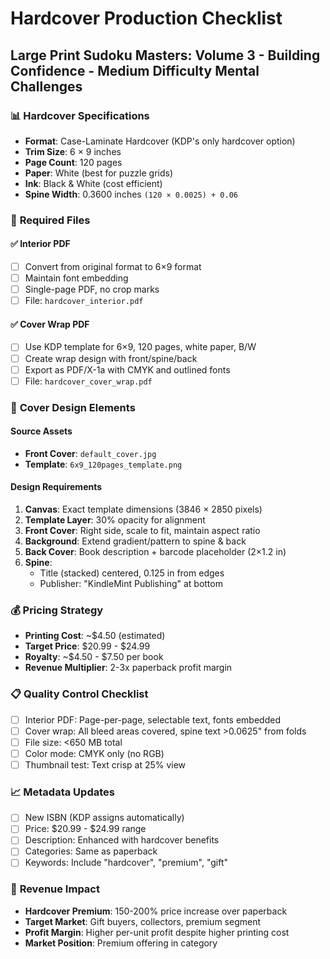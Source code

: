 # Hardcover Production Checklist
## Large Print Sudoku Masters: Volume 3 - Building Confidence - Medium Difficulty Mental Challenges

### 📊 **Hardcover Specifications**
- **Format**: Case-Laminate Hardcover (KDP's only hardcover option)
- **Trim Size**: 6 × 9 inches
- **Page Count**: 120 pages
- **Paper**: White (best for puzzle grids)
- **Ink**: Black & White (cost efficient)
- **Spine Width**: 0.3600 inches `(120 × 0.0025) + 0.06`

### 📁 **Required Files**

#### ✅ **Interior PDF**
- [ ] Convert from original format to 6×9 format
- [ ] Maintain font embedding
- [ ] Single-page PDF, no crop marks
- [ ] File: `hardcover_interior.pdf`

#### ✅ **Cover Wrap PDF**
- [ ] Use KDP template for 6×9, 120 pages, white paper, B/W
- [ ] Create wrap design with front/spine/back
- [ ] Export as PDF/X-1a with CMYK and outlined fonts
- [ ] File: `hardcover_cover_wrap.pdf`

### 🎨 **Cover Design Elements**

#### **Source Assets**
- **Front Cover**: `default_cover.jpg`
- **Template**: `6x9_120pages_template.png`

#### **Design Requirements**
1. **Canvas**: Exact template dimensions (3846 × 2850 pixels)
2. **Template Layer**: 30% opacity for alignment
3. **Front Cover**: Right side, scale to fit, maintain aspect ratio
4. **Background**: Extend gradient/pattern to spine & back
5. **Back Cover**: Book description + barcode placeholder (2×1.2 in)
6. **Spine**:
   - Title (stacked) centered, 0.125 in from edges
   - Publisher: "KindleMint Publishing" at bottom

### 💰 **Pricing Strategy**
- **Printing Cost**: ~$4.50 (estimated)
- **Target Price**: $20.99 - $24.99
- **Royalty**: ~$4.50 - $7.50 per book
- **Revenue Multiplier**: 2-3x paperback profit margin

### 📋 **Quality Control Checklist**
- [ ] Interior PDF: Page-per-page, selectable text, fonts embedded
- [ ] Cover wrap: All bleed areas covered, spine text >0.0625" from folds
- [ ] File size: <650 MB total
- [ ] Color mode: CMYK only (no RGB)
- [ ] Thumbnail test: Text crisp at 25% view

### 📈 **Metadata Updates**
- [ ] New ISBN (KDP assigns automatically)
- [ ] Price: $20.99 - $24.99 range
- [ ] Description: Enhanced with hardcover benefits
- [ ] Categories: Same as paperback
- [ ] Keywords: Include "hardcover", "premium", "gift"

### 🎯 **Revenue Impact**
- **Hardcover Premium**: 150-200% price increase over paperback
- **Target Market**: Gift buyers, collectors, premium segment
- **Profit Margin**: Higher per-unit profit despite higher printing cost
- **Market Position**: Premium offering in category
